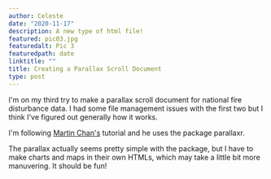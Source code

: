 ```yaml
---
author: Celeste
date: "2020-11-17"
description: A new type of html file!
featured: pic03.jpg
featuredalt: Pic 3
featuredpath: date
linktitle: ""
title: Creating a Parallax Scroll Document
type: post
---
```


I'm on my third try to make a parallax scroll document for national fire disturbance data. I had some file management issues with the first two but I think I've figured out generally how it works.

I'm following [Martin Chan's](https://github.com/martinctc/parallaxr) tutorial and he uses the package parallaxr.

The parallax actually seems pretty simple with the package, but I have to make charts and maps in their own HTMLs, which may take a little bit more manuvering. It should be fun!